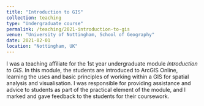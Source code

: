 ```yaml
---
title: "Introduction to GIS"
collection: teaching
type: "Undergraduate course"
permalink: /teaching/2021-introduction-to-gis
venue: "University of Nottingham, School of Geography"
date: 2021-02-01
location: "Nottingham, UK"
---
```


I was a teaching affiliate for the 1st year undergraduate module *Introduction to GIS*. In this module, the students are introduced to ArcGIS Online, learning the uses and basic principles of working within a GIS for spatial analysis and visualisation. I was responsible for providing assistance and advice to students as part of the practical element of the module, and I marked and gave feedback to the students for their coursework.
